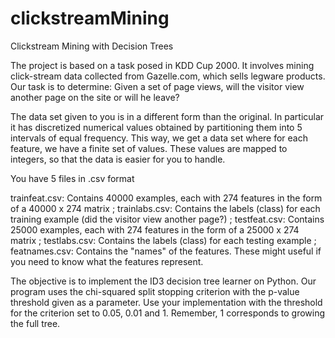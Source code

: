 # clickstreamMining
Clickstream Mining with Decision Trees

The project is based on a task posed in KDD Cup 2000. It involves mining click-stream data collected from Gazelle.com, which sells legware products. Our task is to determine: Given a set of page views, will the visitor view another page on the site or will he leave?

The data set given to you is in a different form than the original. In particular it has discretized numerical values obtained by partitioning them into 5 intervals of equal frequency. This way, we get a data set where for each feature, we have a finite set of values. These values are mapped to integers, so that the data is easier for you to handle. 

You have 5 files in .csv format

trainfeat.csv: Contains 40000 examples, each with 274 features in the form of a 40000 x 274 matrix ; 
trainlabs.csv: Contains the labels (class) for each training example (did the visitor view another page?) ; 
testfeat.csv: Contains 25000 examples, each with 274 features in the form of a 25000 x 274 matrix ; 
testlabs.csv: Contains the labels (class) for each testing example ; 
featnames.csv: Contains the "names" of the features. These might useful if you need to know what the features represent.

The objective is to implement the ID3 decision tree learner on Python. Our program uses the chi-squared split stopping criterion with the p-value threshold given as a parameter. Use your implementation with the threshold for the criterion set to 0.05, 0.01 and 1. Remember, 1 corresponds to growing the full tree.
